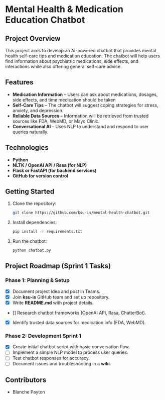 # Mental Health & Medication Education Chatbot

## Project Overview  
This project aims to develop an AI-powered chatbot that provides mental health self-care tips and medication education. The chatbot will help users find information about psychiatric medications, side effects, and interactions while also offering general self-care advice.

## Features  
- **Medication Information** – Users can ask about medications, dosages, side effects, and time medication should be taken
- **Self-Care Tips** – The chatbot will suggest coping strategies for stress, anxiety, and depression.  
- **Reliable Data Sources** – Information will be retrieved from trusted sources like FDA, WebMD, or Mayo Clinic.  
- **Conversational AI** – Uses NLP to understand and respond to user queries naturally.  

## Technologies  
- **Python**  
- **NLTK / OpenAI API / Rasa (for NLP)**  
- **Flask or FastAPI (for backend services)**  
- **GitHub for version control**  

## Getting Started  
1. Clone the repository:  
   ```bash
   git clone https://github.com/ksu-is/mental-health-chatbot.git
   ```  
2. Install dependencies:  
   ```bash
   pip install -r requirements.txt
   ```  
3. Run the chatbot:  
   ```bash
   python chatbot.py
   ```  

## Project Roadmap (Sprint 1 Tasks)  

### Phase 1: Planning & Setup  
- [x] Document project idea and post in Teams.  
- [x] Join **ksu-is** GitHub team and set up repository.  
- [x] Write **README.md** with project details.  
- [] Research chatbot frameworks (OpenAI API, Rasa, ChatterBot).  
- [x] Identify trusted data sources for medication info (FDA, WebMD).  

### Phase 2: Development Sprint 1  
- [x] Create initial chatbot script with basic conversation flow.  
- [ ] Implement a simple NLP model to process user queries.  
- [ ] Test chatbot responses for accuracy.  
- [ ] Document issues and troubleshooting in a **wiki**.  

## Contributors  
- Blanche Payton  

